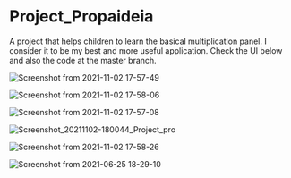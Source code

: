 # Project_Propaideia
A project that helps children to learn the basical multiplication panel. I consider it to be my best and more useful application. Check the UI
below and also the code at the master branch.


![Screenshot from 2021-11-02 17-57-49](https://user-images.githubusercontent.com/36454034/140101000-6823ad6d-04ba-4931-aefb-b53ea11b3fd1.png)

![Screenshot from 2021-11-02 17-58-06](https://user-images.githubusercontent.com/36454034/140101114-d136fd2f-8401-49b2-b46d-003f7ee10d7c.png)


![Screenshot from 2021-11-02 17-57-08](https://user-images.githubusercontent.com/36454034/140101176-41d3c126-c494-4052-bbc7-47d66e78e57e.png)



![Screenshot_20211102-180044_Project_pro](https://user-images.githubusercontent.com/36454034/140101247-4e9796a5-b4b5-458d-b2cc-85e70e92c336.jpg)

![Screenshot from 2021-11-02 17-58-26](https://user-images.githubusercontent.com/36454034/140101305-73877c2e-bbb9-4b2f-96d4-7d4086d81d6f.png)

![Screenshot from 2021-06-25 18-29-10](https://user-images.githubusercontent.com/36454034/140101667-c11d912d-7df9-454c-932a-74b1bf490593.png)
